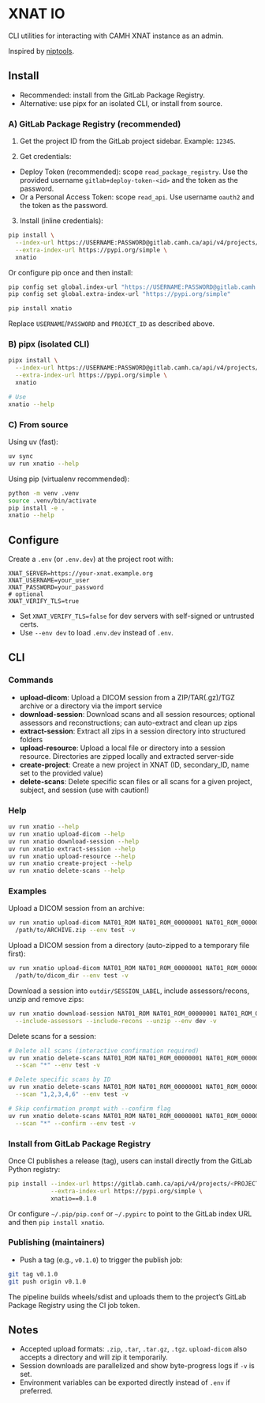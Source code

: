 # XNAT IO

CLI utilities for interacting with CAMH XNAT instance as an admin.

Inspired by [niptools](https://gitlab.camh.ca/xnat/niptools).

## Install

- Recommended: install from the GitLab Package Registry.
- Alternative: use pipx for an isolated CLI, or install from source.

### A) GitLab Package Registry (recommended)

1) Get the project ID from the GitLab project sidebar. Example: `12345`.

2) Get credentials:
- Deploy Token (recommended): scope `read_package_registry`. Use the provided username `gitlab+deploy-token-<id>` and the token as the password.
- Or a Personal Access Token: scope `read_api`. Use username `oauth2` and the token as the password.

3) Install (inline credentials):

```bash
pip install \
  --index-url https://USERNAME:PASSWORD@gitlab.camh.ca/api/v4/projects/PROJECT_ID/packages/pypi/simple \
  --extra-index-url https://pypi.org/simple \
  xnatio
```

Or configure pip once and then install:

```bash
pip config set global.index-url "https://USERNAME:PASSWORD@gitlab.camh.ca/api/v4/projects/PROJECT_ID/packages/pypi/simple"
pip config set global.extra-index-url "https://pypi.org/simple"

pip install xnatio
```

Replace `USERNAME`/`PASSWORD` and `PROJECT_ID` as described above.

### B) pipx (isolated CLI)

```bash
pipx install \
  --index-url https://USERNAME:PASSWORD@gitlab.camh.ca/api/v4/projects/PROJECT_ID/packages/pypi/simple \
  --extra-index-url https://pypi.org/simple \
  xnatio

# Use
xnatio --help
```

### C) From source

Using uv (fast):

```bash
uv sync
uv run xnatio --help
```

Using pip (virtualenv recommended):

```bash
python -m venv .venv
source .venv/bin/activate
pip install -e .
xnatio --help
```

## Configure

Create a `.env` (or `.env.dev`) at the project root with:

```
XNAT_SERVER=https://your-xnat.example.org
XNAT_USERNAME=your_user
XNAT_PASSWORD=your_password
# optional
XNAT_VERIFY_TLS=true
```

- Set `XNAT_VERIFY_TLS=false` for dev servers with self-signed or untrusted certs.
- Use `--env dev` to load `.env.dev` instead of `.env`.

## CLI

### Commands

- **upload-dicom**: Upload a DICOM session from a ZIP/TAR(.gz)/TGZ archive or a directory via the import service
- **download-session**: Download scans and all session resources; optional assessors and reconstructions; can auto-extract and clean up zips
- **extract-session**: Extract all zips in a session directory into structured folders
- **upload-resource**: Upload a local file or directory into a session resource. Directories are zipped locally and extracted server-side
- **create-project**: Create a new project in XNAT (ID, secondary_ID, name set to the provided value)
- **delete-scans**: Delete specific scan files or all scans for a given project, subject, and session (use with caution!)

### Help

```bash
uv run xnatio --help
uv run xnatio upload-dicom --help
uv run xnatio download-session --help
uv run xnatio extract-session --help
uv run xnatio upload-resource --help
uv run xnatio create-project --help
uv run xnatio delete-scans --help
```

### Examples

Upload a DICOM session from an archive:

```bash
uv run xnatio upload-dicom NAT01_ROM NAT01_ROM_00000001 NAT01_ROM_00000001_01_SE01_MR \
  /path/to/ARCHIVE.zip --env test -v
```

Upload a DICOM session from a directory (auto-zipped to a temporary file first):

```bash
uv run xnatio upload-dicom NAT01_ROM NAT01_ROM_00000001 NAT01_ROM_00000001_01_SE01_MR \
  /path/to/dicom_dir --env test -v
```

Download a session into `outdir/SESSION_LABEL`, include assessors/recons, unzip and remove zips:

```bash
uv run xnatio download-session NAT01_ROM NAT01_ROM_00000001 NAT01_ROM_00000001_01_SE01_MR outdir \
  --include-assessors --include-recons --unzip --env dev -v
```

Delete scans for a session:

```bash
# Delete all scans (interactive confirmation required)
uv run xnatio delete-scans NAT01_ROM NAT01_ROM_00000001 NAT01_ROM_00000001_01_SE01_MR \
  --scan "*" --env test -v

# Delete specific scans by ID
uv run xnatio delete-scans NAT01_ROM NAT01_ROM_00000001 NAT01_ROM_00000001_01_SE01_MR \
  --scan "1,2,3,4,6" --env test -v

# Skip confirmation prompt with --confirm flag
uv run xnatio delete-scans NAT01_ROM NAT01_ROM_00000001 NAT01_ROM_00000001_01_SE01_MR \
  --scan "*" --confirm --env test -v
```

### Install from GitLab Package Registry

Once CI publishes a release (tag), users can install directly from the GitLab Python registry:

```bash
pip install --index-url https://gitlab.camh.ca/api/v4/projects/<PROJECT_ID>/packages/pypi/simple \
            --extra-index-url https://pypi.org/simple \
            xnatio==0.1.0
```

Or configure `~/.pip/pip.conf` or `~/.pypirc` to point to the GitLab index URL and then `pip install xnatio`.

### Publishing (maintainers)

- Push a tag (e.g., `v0.1.0`) to trigger the publish job:

```bash
git tag v0.1.0
git push origin v0.1.0
```

The pipeline builds wheels/sdist and uploads them to the project’s GitLab Package Registry using the CI job token.

## Notes

- Accepted upload formats: `.zip`, `.tar`, `.tar.gz`, `.tgz`. `upload-dicom` also accepts a directory and will zip it temporarily.
- Session downloads are parallelized and show byte-progress logs if `-v` is set.
- Environment variables can be exported directly instead of `.env` if preferred.

